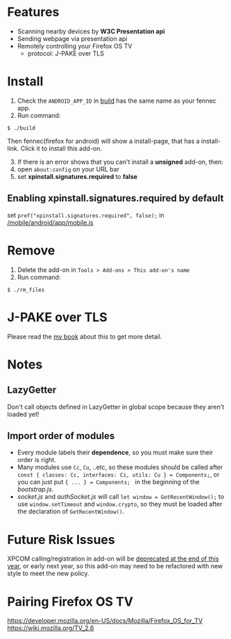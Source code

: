# Features
- Scanning nearby devices by __W3C Presentation api__
- Sending webpage via presentation api
- Remotely controlling your Firefox OS TV
  - protocol: J-PAKE over TLS

# Install
1. Check the ```ANDROID_APP_ID``` in [build](build)
has the same name as your fennec app.
2. Run command:
```
$ ./build
```
Then fennec(firefox for android) will show a install-page,
that has a install-link. Click it to install this add-on.

3. If there is an error shows that you can't install a __unsigned__ add-on,
then:
  1. open ```about:config``` on your URL bar
  2. set __xpinstall.signatures.required__ to __false__

## Enabling __xpinstall.signatures.required__ by default
set ```pref("xpinstall.signatures.required", false);```
in [<mozilla-central>/mobile/android/app/mobile.js][mobileJS_link]

# Remove
1. Delete the add-on in ```Tools > Add-ons > This add-on's name```
2. Run command:
```
$ ./rm_files
```

# J-PAKE over TLS
Please read the [my book][jpake] about this to get more detail.

# Notes
## LazyGetter
Don't call objects defined in LazyGetter in global scope
because they aren't loaded yet!

## Import order of modules
- Every module labels their __dependence__,
so you must make sure their order is right.
- Many modules use ```Cc```, ```Cu```, ..etc, so these modules should be called
after ```const { classes: Cc, interfaces: Ci, utils: Cu } = Components;```,
or you can just put ```{ ... } = Components; ``` in the beginning
of the _bootstrap.js_.
- _socket.js_ and _authSocket.js_ will call ```let window = GetRecentWindow();```
to use ```window.setTimeout``` and ```window.crypto```,
so they must be loaded after the declaration of ```GetRecentWindow()```.

# Future Risk Issues
XPCOM calling/registration in add-on will be
[deprecated at the end of this year][xpcom_deprecated], or early next year,
so this add-on may need to be refactored with new style to meet the new policy.

[mobileJS_link]: https://dxr.mozilla.org/mozilla-central/source/mobile/android/app/mobile.js#194  "mobile.js"
[xpcom_deprecated]: https://blog.mozilla.org/addons/2015/08/21/the-future-of-developing-firefox-add-ons/ "xpcom deprecated"

# Pairing Firefox OS TV
https://developer.mozilla.org/en-US/docs/Mozilla/Firefox_OS_for_TV
https://wiki.mozilla.org/TV_2.6

[jpake]: https://www.gitbook.com/book/chunminchang/j-pake-over-tls/ "J-PAKE over TLS"
